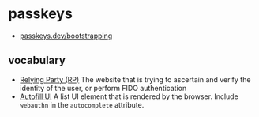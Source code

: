 # passkeys

* [passkeys.dev/bootstrapping](https://passkeys.dev/docs/use-cases/bootstrapping/)

## vocabulary

* [Relying Party (RP)](https://passkeys.dev/docs/reference/terms/#relying-party-rp)
  The website that is trying to ascertain and verify the identity of the user,
  or perform FIDO authentication
* [Autofill UI](https://passkeys.dev/docs/reference/terms/#autofill-ui) A list
  UI element that is rendered by the browser. Include `webauthn` in the
  `autocomplete` attribute.
